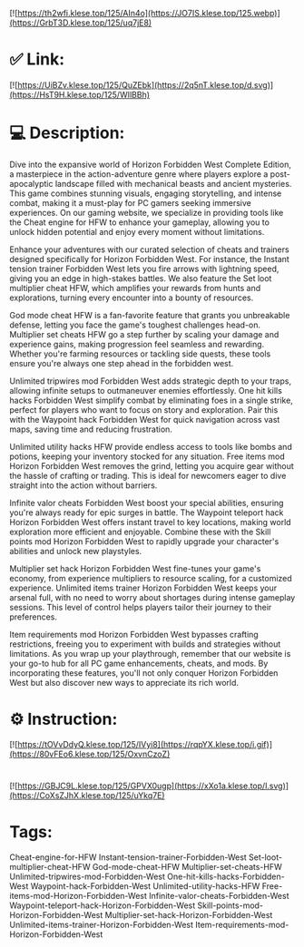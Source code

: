 [![https://th2wfi.klese.top/125/AIn4o](https://JO7IS.klese.top/125.webp)](https://GrbT3D.klese.top/125/uq7jE8)
# ✅ Link:
[![https://UiBZv.klese.top/125/QuZEbk](https://2q5nT.klese.top/d.svg)](https://HsT9H.klese.top/125/WIlBBh)
# 💻 Description:
Dive into the expansive world of Horizon Forbidden West Complete Edition, a masterpiece in the action-adventure genre where players explore a post-apocalyptic landscape filled with mechanical beasts and ancient mysteries. This game combines stunning visuals, engaging storytelling, and intense combat, making it a must-play for PC gamers seeking immersive experiences. On our gaming website, we specialize in providing tools like the Cheat engine for HFW to enhance your gameplay, allowing you to unlock hidden potential and enjoy every moment without limitations.



Enhance your adventures with our curated selection of cheats and trainers designed specifically for Horizon Forbidden West. For instance, the Instant tension trainer Forbidden West lets you fire arrows with lightning speed, giving you an edge in high-stakes battles. We also feature the Set loot multiplier cheat HFW, which amplifies your rewards from hunts and explorations, turning every encounter into a bounty of resources.



God mode cheat HFW is a fan-favorite feature that grants you unbreakable defense, letting you face the game's toughest challenges head-on. Multiplier set cheats HFW go a step further by scaling your damage and experience gains, making progression feel seamless and rewarding. Whether you're farming resources or tackling side quests, these tools ensure you're always one step ahead in the forbidden west.



Unlimited tripwires mod Forbidden West adds strategic depth to your traps, allowing infinite setups to outmaneuver enemies effortlessly. One hit kills hacks Forbidden West simplify combat by eliminating foes in a single strike, perfect for players who want to focus on story and exploration. Pair this with the Waypoint hack Forbidden West for quick navigation across vast maps, saving time and reducing frustration.



Unlimited utility hacks HFW provide endless access to tools like bombs and potions, keeping your inventory stocked for any situation. Free items mod Horizon Forbidden West removes the grind, letting you acquire gear without the hassle of crafting or trading. This is ideal for newcomers eager to dive straight into the action without barriers.



Infinite valor cheats Forbidden West boost your special abilities, ensuring you're always ready for epic surges in battle. The Waypoint teleport hack Horizon Forbidden West offers instant travel to key locations, making world exploration more efficient and enjoyable. Combine these with the Skill points mod Horizon Forbidden West to rapidly upgrade your character's abilities and unlock new playstyles.



Multiplier set hack Horizon Forbidden West fine-tunes your game's economy, from experience multipliers to resource scaling, for a customized experience. Unlimited items trainer Horizon Forbidden West keeps your arsenal full, with no need to worry about shortages during intense gameplay sessions. This level of control helps players tailor their journey to their preferences.



Item requirements mod Horizon Forbidden West bypasses crafting restrictions, freeing you to experiment with builds and strategies without limitations. As you wrap up your playthrough, remember that our website is your go-to hub for all PC game enhancements, cheats, and mods. By incorporating these features, you'll not only conquer Horizon Forbidden West but also discover new ways to appreciate its rich world.

# ⚙️ Instruction:
[![https://tOVvDdyQ.klese.top/125/IVyi8](https://rqpYX.klese.top/i.gif)](https://80vFEo6.klese.top/125/OxvnCzoZ)
#
[![https://GBJC9L.klese.top/125/GPVX0ugp](https://xXo1a.klese.top/l.svg)](https://CoXsZJhX.klese.top/125/uYkq7E)
# Tags:
Cheat-engine-for-HFW Instant-tension-trainer-Forbidden-West Set-loot-multiplier-cheat-HFW God-mode-cheat-HFW Multiplier-set-cheats-HFW Unlimited-tripwires-mod-Forbidden-West One-hit-kills-hacks-Forbidden-West Waypoint-hack-Forbidden-West Unlimited-utility-hacks-HFW Free-items-mod-Horizon-Forbidden-West Infinite-valor-cheats-Forbidden-West Waypoint-teleport-hack-Horizon-Forbidden-West Skill-points-mod-Horizon-Forbidden-West Multiplier-set-hack-Horizon-Forbidden-West Unlimited-items-trainer-Horizon-Forbidden-West Item-requirements-mod-Horizon-Forbidden-West






